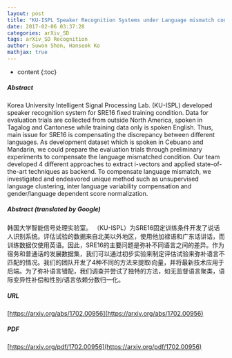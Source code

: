 ```yaml
---
layout: post
title: "KU-ISPL Speaker Recognition Systems under Language mismatch condition for NIST 2016 Speaker Recognition Evaluation"
date: 2017-02-06 03:37:28
categories: arXiv_SD
tags: arXiv_SD Recognition
author: Suwon Shon, Hanseok Ko
mathjax: true
---
```


* content
{:toc}

##### Abstract
Korea University Intelligent Signal Processing Lab. (KU-ISPL) developed speaker recognition system for SRE16 fixed training condition. Data for evaluation trials are collected from outside North America, spoken in Tagalog and Cantonese while training data only is spoken English. Thus, main issue for SRE16 is compensating the discrepancy between different languages. As development dataset which is spoken in Cebuano and Mandarin, we could prepare the evaluation trials through preliminary experiments to compensate the language mismatched condition. Our team developed 4 different approaches to extract i-vectors and applied state-of-the-art techniques as backend. To compensate language mismatch, we investigated and endeavored unique method such as unsupervised language clustering, inter language variability compensation and gender/language dependent score normalization.

##### Abstract (translated by Google)
韩国大学智能信号处理实验室。 （KU-ISPL）为SRE16固定训练条件开发了说话人识别系统。评估试验的数据来自北美以外地区，使用他加禄语和广东话讲话，而训练数据仅使用英语。因此，SRE16的主要问题是弥补不同语言之间的差异。作为宿务和普通话的发展数据集，我们可以通过初步实验来制定评估试验来弥补语言不匹配的情况。我们的团队开发了4种不同的方法来提取i向量，并将最新技术应用于后端。为了弥补语言错配，我们调查并尝试了独特的方法，如无监督语言聚类，语际变异性补偿和性别/语言依赖分数归一化。

##### URL
[https://arxiv.org/abs/1702.00956](https://arxiv.org/abs/1702.00956)

##### PDF
[https://arxiv.org/pdf/1702.00956](https://arxiv.org/pdf/1702.00956)

